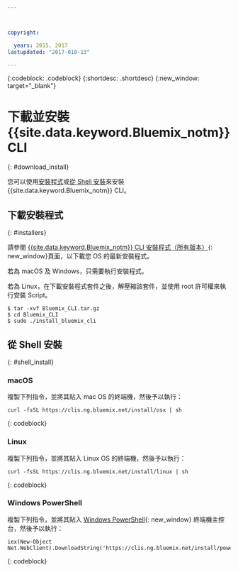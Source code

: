 ```yaml
---



copyright:

  years: 2015, 2017
lastupdated: "2017-010-13"

---
```


{:codeblock: .codeblock} 
{:shortdesc: .shortdesc}
{:new_window: target="_blank"}


# 下載並安裝 {{site.data.keyword.Bluemix_notm}} CLI
{: #download_install}

您可以使用[安裝程式](#installers)或[從 Shell 安裝](#shell_install)來安裝 {{site.data.keyword.Bluemix_notm}} CLI。

## 下載安裝程式
{: #installers}

請參閱 [{{site.data.keyword.Bluemix_notm}} CLI 安裝程式（所有版本）](all_versions.html){: new_window}頁面，以下載您 OS 的最新安裝程式。

若為 macOS 及 Windows，只需要執行安裝程式。 

若為 Linux，在下載安裝程式套件之後，解壓縮該套件，並使用 root 許可權來執行安裝 Script。

  ```
  $ tar -xvf Bluemix_CLI.tar.gz
  $ cd Bluemix_CLI
  $ sudo ./install_bluemix_cli

  ```
  
## 從 Shell 安裝
{: #shell_install}


### macOS  

複製下列指令，並將其貼入 mac OS 的終端機，然後予以執行：

```
curl -fsSL https://clis.ng.bluemix.net/install/osx | sh
```
{: codeblock}

### Linux

複製下列指令，並將其貼入 Linux OS 的終端機，然後予以執行：

```
curl -fsSL https://clis.ng.bluemix.net/install/linux | sh
```
{: codeblock}

### Windows PowerShell

複製下列指令，並將其貼入 [Windows PowerShell](https://msdn.microsoft.com/en-us/powershell/scripting/getting-started/getting-started-with-windows-powershell){: new_window} 終端機主控台，然後予以執行：

```
iex(New-Object Net.WebClient).DownloadString('https://clis.ng.bluemix.net/install/powershell')
```
{: codeblock}
